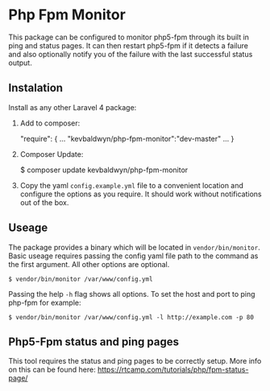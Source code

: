 # Php Fpm Monitor
This package can be configured to monitor php5-fpm through its built in ping and status pages. It can then restart php5-fpm if it detects a failure and also optionally notify you of the failure with the last successful status output.

## Instalation
Install as any other Laravel 4 package:

1) Add to composer:

    "require": {
        ...
        "kevbaldwyn/php-fpm-monitor":"dev-master"
        ...
    }

2) Composer Update:

    $ composer update kevbaldwyn/php-fpm-monitor

3) Copy the yaml `config.example.yml` file to a convenient location and configure the options as you require. It should work without notifications out of the box.

## Useage
The package provides a binary which will be located in `vendor/bin/monitor`. Basic useage requires passing the config yaml file path to the command as the first argument. All other options are optional.

    $ vendor/bin/monitor /var/www/config.yml

Passing the help `-h` flag shows all options. To set the host and port to ping php-fpm for example:

    $ vendor/bin/monitor /var/www/config.yml -l http://example.com -p 80

## Php5-Fpm status and ping pages
This tool requires the status and ping pages to be correctly setup. More info on this can be found here: https://rtcamp.com/tutorials/php/fpm-status-page/